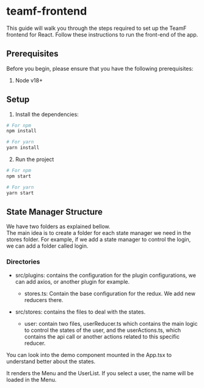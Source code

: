 # teamf-frontend

This guide will walk you through the steps required to set up the TeamF frontend for React.
Follow these instructions to run the front-end of the app.

## Prerequisites

Before you begin, please ensure that you have the following prerequisites:

1. Node v18+

## Setup

1. Install the dependencies:

```bash
# For npm
npm install

# For yarn
yarn install
```

2. Run the project

```bash
# For npm
npm start

# For yarn
yarn start
```

## State Manager Structure

We have two folders as explained bellow. <br/>
The main idea is to create a folder for each state manager we need in the stores folder. For example, if we add a state manager to control the login, we can add a folder called login.

### Directories

-   src/plugins: contains the configuration for the plugin configurations, we can add axios, or another plugin for example. <br/>

    -   stores.ts: Contain the base configuration for the redux. We add new reducers there.

-   src/stores: contains the files to deal with the states.
    -   user: contain two files, userReducer.ts which contains the main logic to control the states of the user, and the userActions.ts, which contains the api call or another actions related to this specific reducer.

You can look into the demo component mounted in the App.tsx to understand better about the states.

It renders the Menu and the UserList. If you select a user, the name will be loaded in the Menu.
